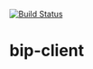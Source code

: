 [![Build Status](https://travis-ci.com/cildefonso/bip-client.svg?branch=master)](https://travis-ci.com/cildefonso/bip-client)
# bip-client